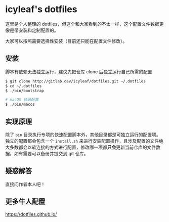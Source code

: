 # icyleaf's dotfiles

这里是个人整理的 dotfiles，但这个和大家看到的不太一样，这个配置文件数据更像是带安装和定制配置的。

大家可以按照需要选择性安装（目前还只能在配置文件修改）。

## 安装

脚本有依赖无法独立运行，建议先把仓库 clone 后独立运行自己所需的配置

```bash
$ git clone http://gitlab.dev/icyleaf/dotfiles.git ~/.dotfiles
$ cd ~/.dotfiles
$ ./bin/bootstrap

# macOS 快速配置
$ ./bin/macos
```

## 实现原理

除了 `bin` 目录执行专项的快速配置脚本外，其他目录都是可独立运行的配置项。独立的配置都会包含一个 `install.sh` 来进行安装配置操作，且涉及配置的文件绝大多数都会以软连接的方式进行配置，修改哪一项都**只会**更新当前仓库的文件数据，如有需要可以备份并提交到 git 仓库。

## 疑惑解答

直接问作者本人吧！

更多牛人配置
------------

https://dotfiles.github.io/
